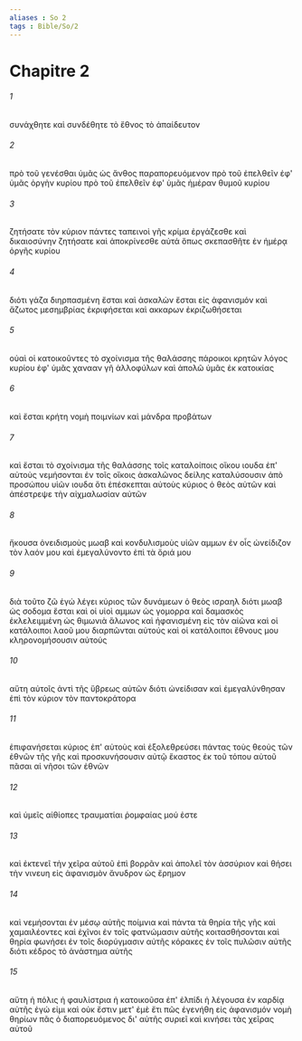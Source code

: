 ```yaml
---
aliases : So 2
tags : Bible/So/2
---
```


# Chapitre 2

###### 1
συνάχθητε καὶ συνδέθητε τὸ ἔθνος τὸ ἀπαίδευτον
###### 2
πρὸ τοῦ γενέσθαι ὑμᾶς ὡς ἄνθος παραπορευόμενον πρὸ τοῦ ἐπελθεῖν ἐφ' ὑμᾶς ὀργὴν κυρίου πρὸ τοῦ ἐπελθεῖν ἐφ' ὑμᾶς ἡμέραν θυμοῦ κυρίου
###### 3
ζητήσατε τὸν κύριον πάντες ταπεινοὶ γῆς κρίμα ἐργάζεσθε καὶ δικαιοσύνην ζητήσατε καὶ ἀποκρίνεσθε αὐτά ὅπως σκεπασθῆτε ἐν ἡμέρᾳ ὀργῆς κυρίου
###### 4
διότι γάζα διηρπασμένη ἔσται καὶ ἀσκαλὼν ἔσται εἰς ἀφανισμόν καὶ ἄζωτος μεσημβρίας ἐκριφήσεται καὶ ακκαρων ἐκριζωθήσεται
###### 5
οὐαὶ οἱ κατοικοῦντες τὸ σχοίνισμα τῆς θαλάσσης πάροικοι κρητῶν λόγος κυρίου ἐφ' ὑμᾶς χανααν γῆ ἀλλοφύλων καὶ ἀπολῶ ὑμᾶς ἐκ κατοικίας
###### 6
καὶ ἔσται κρήτη νομὴ ποιμνίων καὶ μάνδρα προβάτων
###### 7
καὶ ἔσται τὸ σχοίνισμα τῆς θαλάσσης τοῖς καταλοίποις οἴκου ιουδα ἐπ' αὐτοὺς νεμήσονται ἐν τοῖς οἴκοις ἀσκαλῶνος δείλης καταλύσουσιν ἀπὸ προσώπου υἱῶν ιουδα ὅτι ἐπέσκεπται αὐτοὺς κύριος ὁ θεὸς αὐτῶν καὶ ἀπέστρεψε τὴν αἰχμαλωσίαν αὐτῶν
###### 8
ἤκουσα ὀνειδισμοὺς μωαβ καὶ κονδυλισμοὺς υἱῶν αμμων ἐν οἷς ὠνείδιζον τὸν λαόν μου καὶ ἐμεγαλύνοντο ἐπὶ τὰ ὅριά μου
###### 9
διὰ τοῦτο ζῶ ἐγώ λέγει κύριος τῶν δυνάμεων ὁ θεὸς ισραηλ διότι μωαβ ὡς σοδομα ἔσται καὶ οἱ υἱοὶ αμμων ὡς γομορρα καὶ δαμασκὸς ἐκλελειμμένη ὡς θιμωνιὰ ἅλωνος καὶ ἠφανισμένη εἰς τὸν αἰῶνα καὶ οἱ κατάλοιποι λαοῦ μου διαρπῶνται αὐτούς καὶ οἱ κατάλοιποι ἔθνους μου κληρονομήσουσιν αὐτούς
###### 10
αὕτη αὐτοῖς ἀντὶ τῆς ὕβρεως αὐτῶν διότι ὠνείδισαν καὶ ἐμεγαλύνθησαν ἐπὶ τὸν κύριον τὸν παντοκράτορα
###### 11
ἐπιφανήσεται κύριος ἐπ' αὐτοὺς καὶ ἐξολεθρεύσει πάντας τοὺς θεοὺς τῶν ἐθνῶν τῆς γῆς καὶ προσκυνήσουσιν αὐτῷ ἕκαστος ἐκ τοῦ τόπου αὐτοῦ πᾶσαι αἱ νῆσοι τῶν ἐθνῶν
###### 12
καὶ ὑμεῖς αἰθίοπες τραυματίαι ῥομφαίας μού ἐστε
###### 13
καὶ ἐκτενεῖ τὴν χεῖρα αὐτοῦ ἐπὶ βορρᾶν καὶ ἀπολεῖ τὸν ἀσσύριον καὶ θήσει τὴν νινευη εἰς ἀφανισμὸν ἄνυδρον ὡς ἔρημον
###### 14
καὶ νεμήσονται ἐν μέσῳ αὐτῆς ποίμνια καὶ πάντα τὰ θηρία τῆς γῆς καὶ χαμαιλέοντες καὶ ἐχῖνοι ἐν τοῖς φατνώμασιν αὐτῆς κοιτασθήσονται καὶ θηρία φωνήσει ἐν τοῖς διορύγμασιν αὐτῆς κόρακες ἐν τοῖς πυλῶσιν αὐτῆς διότι κέδρος τὸ ἀνάστημα αὐτῆς
###### 15
αὕτη ἡ πόλις ἡ φαυλίστρια ἡ κατοικοῦσα ἐπ' ἐλπίδι ἡ λέγουσα ἐν καρδίᾳ αὐτῆς ἐγώ εἰμι καὶ οὐκ ἔστιν μετ' ἐμὲ ἔτι πῶς ἐγενήθη εἰς ἀφανισμόν νομὴ θηρίων πᾶς ὁ διαπορευόμενος δι' αὐτῆς συριεῖ καὶ κινήσει τὰς χεῖρας αὐτοῦ

